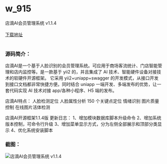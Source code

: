 # w_915
店滴AI会员管理系统 v1.1.4
<br/></br>
[下载地址](https://www.uuid2.com/915.html "下载地址")
<br/></br>
<h3>源码简介：</h3>
<p>店滴AI是一个基于人脸识别的会员管理系统。可应用于商场客流统计、门店智能管理和店内监控等。是一款基于 yii2 的，并且集成了 AI 技术、智能硬件设备对接技术的软硬件开源框架。
它采用 yii2+uniapp+swagger 的开发模式，从接口开发到接口文档都非常快捷方便。同时结合 uniapp 一端开发、多端发布的优势，让一套代码实现 AI 技术对接 app/各种小程序、H5 端的发布。<p>
<p>店滴AI特点：
人脸检测定位
人脸属性分析
150 个关键点定位
情绪识别
图片质量控制
在线图片活体检测<p>
<p>店滴AI开源框架1.1.4版 更新日志：
1、增加模块数据库脚本升级命令
2、增加系统版本控制，可命令行升级
3、增加菜单显示方式，分为左侧全部展示和顶部分类显示
4、优化系统安装脚本<p>
<h3>截图：</h3>
<img src="https://www.uuid2.com/wp-content/uploads/img/202105/5f254f1920.gif" alt="店滴AI会员管理系统 v1.1.4">
